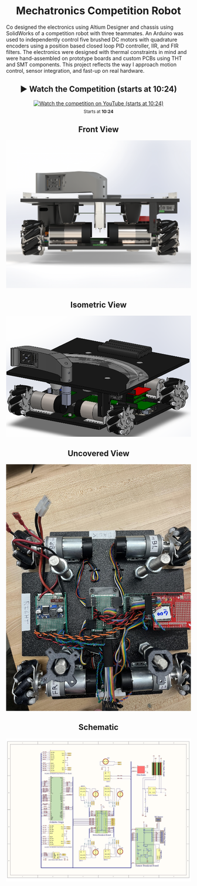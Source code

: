 <h1 align="center">Mechatronics Competition Robot</h1>
  <p align="left">
    Co designed the electronics using Altium Designer and chassis using SolidWorks of a competition robot with three teammates. An Arduino was used to independently control five brushed DC motors with quadrature encoders using a position based closed loop PID controller, IIR, and FIR filters. The electronics were designed with thermal constraints in mind and were hand-assembled on prototype boards and custom PCBs using THT and SMT components. This project reflects the way I approach motion control, sensor integration, and fast-up on real hardware. 
  </p>

<h2 align="center">▶️ Watch the Competition (starts at 10:24)</h2>
  <p align="center">
    <a href="https://youtu.be/nUcgi8vVQp0?t=624">
      <img src="https://img.youtube.com/vi/nUcgi8vVQp0/hqdefault.jpg"
          alt="Watch the competition on YouTube (starts at 10:24)" width="500">
    </a>
    <br><sub>Starts at <b>10:24</b></sub>
  </p>

<h2 align="center">Front View</h2>
  <p align="center">
    <img src="views/Front_View.png" alt="Front view" width="600">
  </p>
  
<h2 align="center">Isometric View</h2>
  <p align="center">
    <img src="views/Iso_View.png" alt="Iso view" width="600">
  </p>

  <h2 align="center">Uncovered View</h2>
  <p align="center">
    <img src="views/uncovered.jpg" alt="Uncovered view" width="600">
  </p>

<h2 align="center">Schematic</h2>
  <p align="center">
    <img src="views/Wiring_Schematic.jpg" alt="Schematic" width="600">
  </p>
